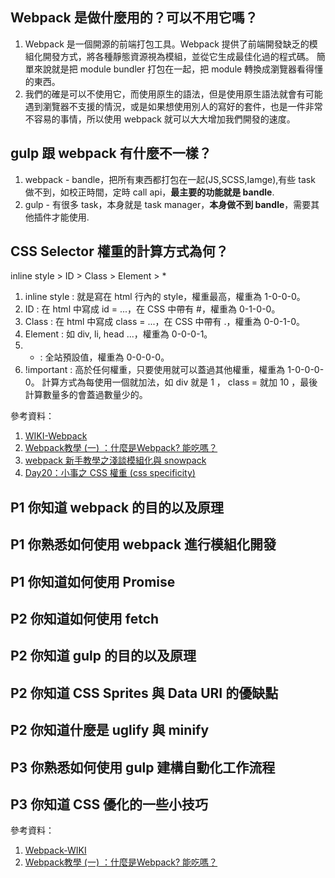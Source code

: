 ## Webpack 是做什麼用的？可以不用它嗎？
1. Webpack 是一個開源的前端打包工具。Webpack 提供了前端開發缺乏的模組化開發方式，將各種靜態資源視為模組，並從它生成最佳化過的程式碼。
簡單來說就是把 module bundler 打包在一起，把 module 轉換成瀏覽器看得懂的東西。
2. 我們的確是可以不使用它，而使用原生的語法，但是使用原生語法就會有可能遇到瀏覽器不支援的情況，或是如果想使用別人的寫好的套件，也是一件非常不容易的事情，所以使用 webpack 就可以大大增加我們開發的速度。

## gulp 跟 webpack 有什麼不一樣？
1. webpack - bandle，把所有東西都打包在一起(JS,SCSS,Iamge),有些 task 做不到，如校正時間，定時 call api，**最主要的功能就是 bandle**. 
2. gulp - 有很多 task，本身就是 task manager，**本身做不到 bandle**，需要其他插件才能使用.

## CSS Selector 權重的計算方式為何？
inline style > ID > Class > Element > *
1. inline style : 就是寫在 html 行內的 style，權重最高，權重為 1-0-0-0。
2. ID : 在 html 中寫成 id = ...，在 CSS 中帶有 #，權重為 0-1-0-0。
3. Class : 在 html 中寫成 class = ...，在 CSS 中帶有 .，權重為 0-0-1-0。
4. Element : 如 div, li, head ...，權重為 0-0-0-1。
5. * : 全站預設值，權重為 0-0-0-0。
6. !important : 高於任何權重，只要使用就可以蓋過其他權重，權重為 1-0-0-0-0。
計算方式為每使用一個就加法，如 div 就是 1 ， class = 就加 10 ，最後計算數量多的會蓋過數量少的。

參考資料：
1. [WIKI-Webpack](https://zh.wikipedia.org/wiki/Webpack)
2. [Webpack教學 (一) ：什麼是Webpack? 能吃嗎？](https://medium.com/i-am-mike/%E4%BB%80%E9%BA%BC%E6%98%AFwebpack-%E4%BD%A0%E9%9C%80%E8%A6%81webpack%E5%97%8E-2d8f9658241d)
3. [webpack 新手教學之淺談模組化與 snowpack](https://blog.huli.tw/2020/01/21/webpack-newbie-tutorial/)
4. [Day20：小事之 CSS 權重 (css specificity)](https://ithelp.ithome.com.tw/articles/10196454)

## P1 你知道 webpack 的目的以及原理
## P1 你熟悉如何使用 webpack 進行模組化開發
## P1 你知道如何使用 Promise
## P2 你知道如何使用 fetch
## P2 你知道 gulp 的目的以及原理
## P2 你知道 CSS Sprites 與 Data URI 的優缺點
## P2 你知道什麼是 uglify 與 minify
## P3 你熟悉如何使用 gulp 建構自動化工作流程
## P3 你知道 CSS 優化的一些小技巧

參考資料：
1. [Webpack-WIKI](https://zh.wikipedia.org/wiki/Webpack)
2. [Webpack教學 (一) ：什麼是Webpack? 能吃嗎？](https://medium.com/i-am-mike/%E4%BB%80%E9%BA%BC%E6%98%AFwebpack-%E4%BD%A0%E9%9C%80%E8%A6%81webpack%E5%97%8E-2d8f9658241d)
